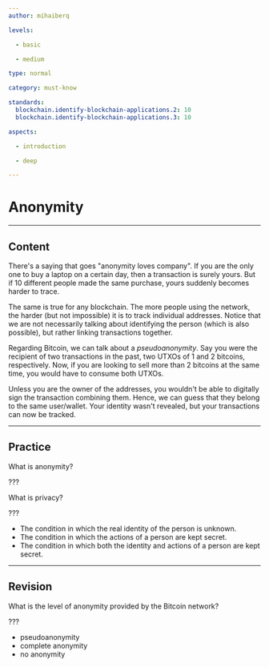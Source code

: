 ```yaml
---
author: mihaiberq

levels:

  - basic

  - medium

type: normal

category: must-know

standards:
  blockchain.identify-blockchain-applications.2: 10
  blockchain.identify-blockchain-applications.3: 10

aspects:

  - introduction

  - deep

---
```

# Anonymity

---
## Content

There's a saying that goes "anonymity loves company". If you are the only one to buy a laptop on a certain day, then a transaction is surely yours. But if 10 different people made the same purchase, yours suddenly becomes harder to trace.
             	
The same is true for any blockchain. The more people using the network, the harder (but not impossible) it is to track individual addresses. Notice that we are not necessarily talking about identifying the person (which is also possible), but rather linking transactions together.
             	
Regarding Bitcoin, we can talk about a *pseudoanonymity*. Say you were the recipient of two transactions in
the past, two UTXOs of 1 and 2 bitcoins, respectively. Now, if you are looking to sell more than 2 bitcoins at the same time, you would have to consume both UTXOs.
        	     
Unless you are the owner of the addresses, you wouldn't be able to digitally sign the transaction combining them. Hence, we can guess that they belong to the same user/wallet. Your identity wasn't revealed, but your transactions can now be tracked.

---
## Practice

What is anonymity?
             	
???
             	
What is privacy?
             	
???
             	
* The condition in which the real identity of the person is unknown.
* The condition in which the actions of a person are kept secret.
* The condition in which both the identity and actions of a person are kept secret.

---
## Revision

What is the level of anonymity provided by the Bitcoin network?
	             
???
             	
* pseudoanonymity
* complete anonymity
* no anonymity


